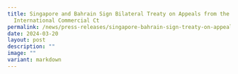 ```yaml
---
title: Singapore and Bahrain Sign Bilateral Treaty on Appeals from the Bahrain
  International Commercial Ct
permalink: /news/press-releases/singapore-bahrain-sign-treaty-on-appeals-from-bicc/
date: 2024-03-20
layout: post
description: ""
image: ""
variant: markdown
---
```


